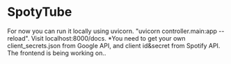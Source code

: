 # SpotyTube
For now you can run it locally using uvicorn. "uvicorn controller.main:app --reload".
Visit localhost:8000/docs.
*You need to get your own client_secrets.json from Google API, and client id&secret from Spotify API.
The frontend is being working on..
